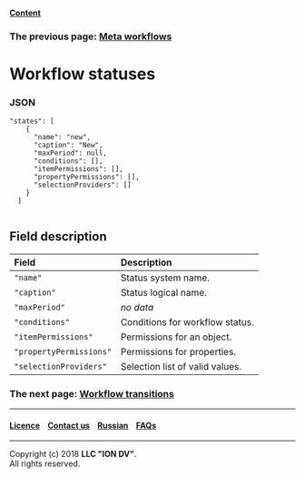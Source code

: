 #### [Content](/docs/en/index.md)

### The previous page: [Meta workflows](/docs/en/2_system_description/metadata_structure/meta_workflows/meta_workflows.md)

# Workflow statuses

### JSON

```
"states": [
    {
      "name": "new",
      "caption": "New",
      "maxPeriod": null,
      "conditions": [],
      "itemPermissions": [],
      "propertyPermissions": [],
      "selectionProviders": []
    }
  ]
  
```
## Field description 

| Field | Description  |
|:-----|:-----------|
|`"name"`|  Status system name.|
|`"caption"`| Status logical name.|
|`"maxPeriod"`|  _no data_ |
|`"conditions"`|  Conditions for workflow status.|
|`"itemPermissions"`| Permissions for an object. |
|`"propertyPermissions"`|   Permissions for properties. |
|`"selectionProviders"`|   Selection list of valid values.


### The next page: [Workflow transitions](/docs/en/2_system_description/metadata_structure/meta_workflows/transitions_wf.md)

--------------------------------------------------------------------------  


 #### [Licence](/LICENCE.md) &ensp;  [Contact us](https://iondv.com) &ensp;  [Russian](/docs/ru/2_system_description/metadata_structure/meta_workflows/status_wf.md)   &ensp; [FAQs](/faqs.md) 
 
 --------------------------------------------------------------------------  

Copyright (c) 2018 **LLC "ION DV"**.  
All rights reserved. 